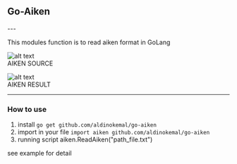 <h2>Go-Aiken</h2>
---

This modules function is to read aiken format in GoLang

![alt text](https://i.ibb.co/B4zR3kp/Screen-Shot-2020-08-03-at-4-44-58-PM.png "Source Aiken")
<br>
AIKEN SOURCE

![alt text](https://i.ibb.co/xLPdTmy/Screen-Shot-2020-08-04-at-9-30-12-AM.png "Result Aiken")
<br>
AIKEN RESULT

---

<h3>How to use</h3>

1. install `go get github.com/aldinokemal/go-aiken`
2. import in your file `import aiken github.com/aldinokemal/go-aiken`
3. running script aiken.ReadAiken("path_file.txt")

see example for detail
